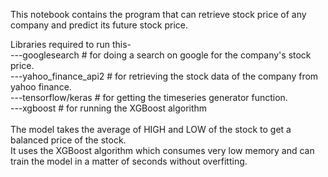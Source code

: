 This notebook contains the program that can retrieve stock price of any company and predict its future stock price.

Libraries required to run this-<br>
---googlesearch         # for doing a search on google for the company's stock price.<br>
---yahoo_finance_api2   # for retrieving the stock data of the company from yahoo finance.<br>
---tensorflow/keras     # for getting the timeseries generator function.<br>
---xgboost              # for running the XGBoost algorithm<br>
<br>
The model takes the average of HIGH and LOW of the stock to get a balanced price of the stock.<br>
It uses the XGBoost algorithm which consumes very low memory and can train the model in a matter of seconds without overfitting.
